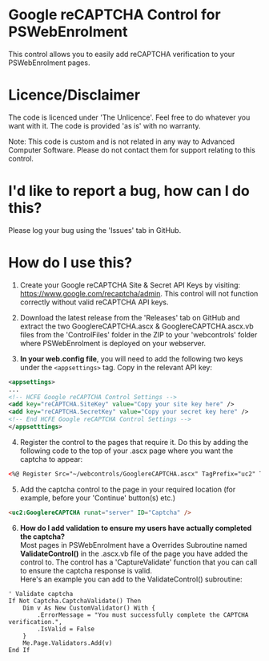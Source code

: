 # Google reCAPTCHA Control for PSWebEnrolment

This control allows you to easily add reCAPTCHA verification to your PSWebEnrolment pages.

# Licence/Disclaimer
The code is licenced under 'The Unlicence'. Feel free to do whatever you want with it. The code is provided 'as is' with no warranty.

Note: This code is custom and is not related in any way to Advanced Computer Software. Please do not contact them for support relating to this control.

# I'd like to report a bug, how can I do this?
Please log your bug using the 'Issues' tab in GitHub.

# How do I use this?

1. Create your Google reCAPTCHA Site & Secret API Keys by visiting: https://www.google.com/recaptcha/admin. This control will not function correctly without valid reCAPTCHA API keys.

2. Download the latest release from the 'Releases' tab on GitHub and extract the two GooglereCAPTCHA.ascx & GooglereCAPTCHA.ascx.vb files from the 'ControlFiles' folder in the ZIP to your 'webcontrols' folder where PSWebEnrolment is deployed on your webserver.

3. **In your web.config file**, you will need to add the following two keys under the `<appsettings>` tag. Copy in the relevant API key:

```xml
<appsettings>
...
<!-- HCFE Google reCAPTCHA Control Settings -->
<add key="reCAPTCHA.SiteKey" value="Copy your site key here" />
<add key="reCAPTCHA.SecretKey" value="Copy your secret key here" />
<!-- End HCFE Google reCAPTCHA Control Settings -->
</appsetttings>
```  

4. Register the control to the pages that require it. Do this by adding the following code to the top of your .ascx page where you want the captcha to appear:
```html
<%@ Register Src="~/webcontrols/GooglereCAPTCHA.ascx" TagPrefix="uc2" TagName="GooglereCAPTCHA" %>
```

5. Add the captcha control to the page in your required location (for example, before your 'Continue' button(s) etc.)
```html
<uc2:GooglereCAPTCHA runat="server" ID="Captcha" />
```

6. **How do I add validation to ensure my users have actually completed the captcha?** <br />
Most pages in PSWebEnrolment have a Overrides Subroutine named **ValidateControl()** in the .ascx.vb file of the page you have added the control to. The control has a 'CaptureValidate' function that you can call to ensure the captcha response is valid.<br />Here's an example you can add to the ValidateControl() subroutine:
```vb.net
' Validate captcha
If Not Captcha.CaptchaValidate() Then
	Dim v As New CustomValidator() With {
		.ErrorMessage = "You must successfully complete the CAPTCHA verification.",
		.IsValid = False
	}
	Me.Page.Validators.Add(v)
End If
```
